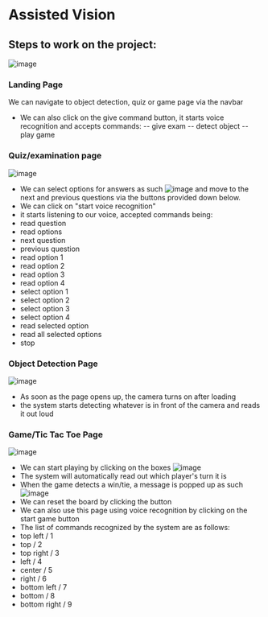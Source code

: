 # Assisted Vision

## Steps to work on the project:
![image](https://user-images.githubusercontent.com/71427348/165894290-1f3715ab-3072-4513-98eb-c2c2832aa381.png)
### Landing Page
We can navigate to object detection, quiz or game page via the navbar
- We can also click on the give command button, it starts voice recognition and accepts commands:
-- give exam
-- detect object
-- play game
### Quiz/examination page
![image](https://user-images.githubusercontent.com/71427348/165894611-69fb8aeb-4fc5-40e5-9e52-4bd7ac96b567.png)
- We can select options for answers as such
![image](https://user-images.githubusercontent.com/71427348/165894635-211abe4b-1930-4392-a182-9c5111efc8a0.png)
and move to the next and previous questions via the buttons provided down below.
- We can click on "start voice recognition"
- it starts listening to our voice, accepted commands being:
- read question
- read options
- next question
- previous question
- read option 1
- read option 2
- read option 3
- read option 4
- select option 1
- select option 2
- select option 3
- select option 4
- read selected option
- read all selected options
- stop
### Object Detection Page
![image](https://user-images.githubusercontent.com/71427348/165895318-076ae00f-76a5-43b5-8ae3-3e124ed9cee5.png)
- As soon as the page opens up, the camera turns on after loading
- the system starts detecting whatever is in front of the camera and reads it out loud
### Game/Tic Tac Toe Page
![image](https://user-images.githubusercontent.com/71427348/165895371-897363ef-7408-4349-9292-70e61eee874a.png)
- We can start playing by clicking on the boxes
![image](https://user-images.githubusercontent.com/71427348/165895491-c0a1d143-172c-4af2-94e8-3ffa2b893dbf.png)
- The system will automatically read out which player's turn it is
- When the game detects a win/tie, a message is popped up as such
![image](https://user-images.githubusercontent.com/71427348/165895542-c8451c86-1100-433a-ac2e-41a54384d9a8.png)
- We can reset the board by clicking the button
- We can also use this page using voice recognition by clicking on the start game button
- The list of commands recognized by the system are as follows:
- top left / 1
- top / 2
- top right / 3
- left / 4
- center / 5
- right / 6
- bottom left / 7
- bottom / 8
- bottom right / 9
